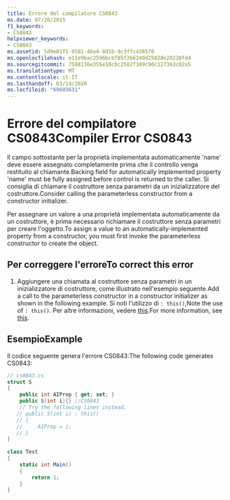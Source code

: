 ```yaml
---
title: Errore del compilatore CS0843
ms.date: 07/20/2015
f1_keywords:
- CS0843
helpviewer_keywords:
- CS0843
ms.assetid: 5d9e01f5-9581-46e4-8d1b-9c3ffc438570
ms.openlocfilehash: e11e9bac2596bcbf05f2b6249d25028e28238fd4
ms.sourcegitcommit: 7588136e355e10cbc2582f389c90c127363c02a5
ms.translationtype: MT
ms.contentlocale: it-IT
ms.lasthandoff: 03/14/2020
ms.locfileid: "69603631"
---
```

# <a name="compiler-error-cs0843"></a><span data-ttu-id="36c1e-102">Errore del compilatore CS0843</span><span class="sxs-lookup"><span data-stu-id="36c1e-102">Compiler Error CS0843</span></span>
<span data-ttu-id="36c1e-103">Il campo sottostante per la proprietà implementata automaticamente 'name' deve essere assegnato completamente prima che il controllo venga restituito al chiamante.</span><span class="sxs-lookup"><span data-stu-id="36c1e-103">Backing field for automatically implemented property 'name' must be fully assigned before control is returned to the caller.</span></span> <span data-ttu-id="36c1e-104">Si consiglia di chiamare il costruttore senza parametri da un inizializzatore del costruttore.</span><span class="sxs-lookup"><span data-stu-id="36c1e-104">Consider calling the parameterless constructor from a constructor initializer.</span></span>  
  
 <span data-ttu-id="36c1e-105">Per assegnare un valore a una proprietà implementata automaticamente da un costruttore, è prima necessario richiamare il costruttore senza parametri per creare l'oggetto.</span><span class="sxs-lookup"><span data-stu-id="36c1e-105">To assign a value to an automatically-implemented property from a constructor, you must first invoke the parameterless constructor to create the object.</span></span>  
  
## <a name="to-correct-this-error"></a><span data-ttu-id="36c1e-106">Per correggere l'errore</span><span class="sxs-lookup"><span data-stu-id="36c1e-106">To correct this error</span></span>  
  
1. <span data-ttu-id="36c1e-107">Aggiungere una chiamata al costruttore senza parametri in un inizializzatore di costruttore, come illustrato nell'esempio seguente.</span><span class="sxs-lookup"><span data-stu-id="36c1e-107">Add a call to the parameterless constructor in a constructor initializer as shown in the following example.</span></span> <span data-ttu-id="36c1e-108">Si noti l'utilizzo di `: this()`,</span><span class="sxs-lookup"><span data-stu-id="36c1e-108">Note the use of `: this()`.</span></span> <span data-ttu-id="36c1e-109">Per altre informazioni, vedere [this](../keywords/this.md).</span><span class="sxs-lookup"><span data-stu-id="36c1e-109">For more information, see [this](../keywords/this.md).</span></span>  
  
## <a name="example"></a><span data-ttu-id="36c1e-110">Esempio</span><span class="sxs-lookup"><span data-stu-id="36c1e-110">Example</span></span>  
 <span data-ttu-id="36c1e-111">Il codice seguente genera l'errore CS0843:</span><span class="sxs-lookup"><span data-stu-id="36c1e-111">The following code generates CS0843:</span></span>  
  
```csharp  
// cs0843.cs  
struct S  
{  
    public int AIProp { get; set; }  
    public S(int i){} //CS0843  
    // Try the following lines instead.  
   // public S(int i) : this()  
   // {  
   //     AIProp = i;  
   // }  
}  
  
class Test  
{  
    static int Main()  
    {  
        return 1;  
    }  
}  
```
